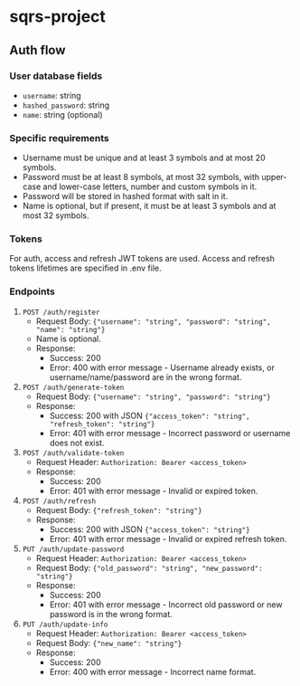 # sqrs-project

## Auth flow

### User database fields

- `username`: string
- `hashed_password`: string
- `name`: string (optional)

### Specific requirements

- Username must be unique and at least 3 symbols and at most 20 symbols.
- Password must be at least 8 symbols, at most 32 symbols, with upper-case and lower-case letters, number and custom symbols in it.
- Password will be stored in hashed format with salt in it.
- Name is optional, but if present, it must be at least 3 symbols and at most 32 symbols.

### Tokens

For auth, access and refresh JWT tokens are used.
Access and refresh tokens lifetimes are specified in .env file.

### Endpoints

1) `POST /auth/register`
    - Request Body: `{"username": "string", "password": "string", "name": "string"}`
    - Name is optional.
    - Response:
        - Success: 200
        - Error: 400 with error message - Username already exists, or username/name/password are in the wrong format.
2) `POST /auth/generate-token`
    - Request Body: `{"username": "string", "password": "string"}`
    - Response:
        - Success: 200 with JSON `{"access_token": "string", "refresh_token": "string"}`
        - Error: 401 with error message - Incorrect password or username does not exist.
3) `POST /auth/validate-token`
    - Request Header: `Authorization: Bearer <access_token>`
    - Response:
        - Success: 200
        - Error: 401 with error message - Invalid or expired token.
4) `POST /auth/refresh`
    - Request Body: `{"refresh_token": "string"}`
    - Response:
        - Success: 200 with JSON `{"access_token": "string"}`
        - Error: 401 with error message - Invalid or expired refresh token.
5) `PUT /auth/update-password`
    - Request Header: `Authorization: Bearer <access_token>`
    - Request Body: `{"old_password": "string", "new_password": "string"}`
    - Response:
        - Success: 200
        - Error: 401 with error message - Incorrect old password or new password is in the wrong format.
6) `PUT /auth/update-info`
    - Request Header: `Authorization: Bearer <access_token>`
    - Request Body: `{"new_name": "string"}`
    - Response:
        - Success: 200
        - Error: 400 with error message - Incorrect name format.
